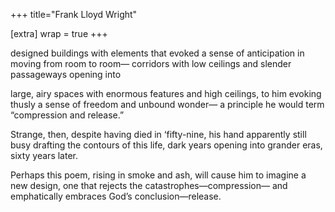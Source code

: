 +++
title="Frank Lloyd Wright"

[extra]
wrap = true
+++

designed buildings
with elements that
evoked a sense of
anticipation in
moving from
room to room—
corridors with low
ceilings and slender
passageways
opening into

large, airy spaces with enormous features and high ceilings,
to him evoking thusly a sense of freedom and unbound wonder—
a principle he would term “compression and release.”

Strange, then,
despite having
died in ‘fifty-nine,
his hand apparently
still busy drafting
the contours of
this life, dark
years opening into
grander eras,
sixty years later.

Perhaps this poem, rising in smoke and ash, will cause him to imagine
a new design, one that rejects the catastrophes—compression—
and emphatically embraces God’s conclusion—release.